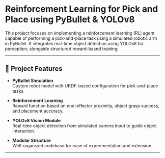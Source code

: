 # Reinforcement Learning for Pick and Place using PyBullet & YOLOv8

This project focuses on implementing a reinforcement learning (RL) agent capable of performing a pick-and-place task using a simulated robotic arm in PyBullet. It integrates real-time object detection using YOLOv8 for perception, alongside structured reward-based training.

---

## 🔧 Project Features

- **PyBullet Simulation**  
  Custom robot model with URDF-based configuration for pick-and-place tasks.

- **Reinforcement Learning**  
  Reward function based on end-effector proximity, object grasp success, and placement accuracy.

- **YOLOv8 Vision Module**  
  Real-time object detection from simulated camera input to guide object interaction.

- **Modular Structure**  
  Well-organized codebase for ease of experimentation and extension.

---



